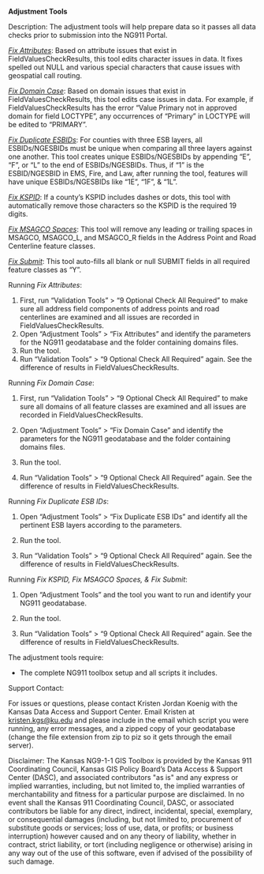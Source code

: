 **Adjustment Tools**

Description: The adjustment tools will help prepare data so it passes
all data checks prior to submission into the NG911 Portal.

[*Fix Attributes*](#fixAttributes): Based on attribute issues that exist 
in FieldValuesCheckResults, this tool edits character issues in data. 
It fixes spelled out NULL and various special characters that cause 
issues with geospatial call routing.

[*Fix Domain Case*](#domainCase): Based on domain issues that exist in
FieldValuesCheckResults, this tool edits case issues in data. For
example, if FieldValuesCheckResults has the error “Value Primary not in
approved domain for field LOCTYPE”, any occurrences of “Primary” in
LOCTYPE will be edited to “PRIMARY”.

[*Fix Duplicate ESBIDs*](#duplicateESBID): For counties with three ESB layers, all ESBIDs/NGESBIDs
must be unique when comparing all three layers against one another. This
tool creates unique ESBIDs/NGESBIDs by appending “E”, “F”, or “L” to the end of
ESBIDs/NGESBIDs. Thus, if “1” is the ESBID/NGESBID in EMS, Fire, and Law, after running
the tool, features will have unique ESBIDs/NGESBIDs like “1E”, “1F”, & “1L”.

[*Fix KSPID*](#fixSpaces): If a county’s KSPID includes dashes or dots, this tool with automatically 
remove those characters so the KSPID is the required 19 digits.

[*Fix MSAGCO Spaces*](#fixSpaces): This tool will remove any leading or trailing spaces in MSAGCO, MSAGCO_L, and 
MSAGCO_R fields in the Address Point and Road Centerline feature classes.

[*Fix Submit*](#fixSpaces): This tool auto-fills all blank or null SUBMIT fields in all required feature classes as “Y”.

<a name="fixAttributes"></a>
Running *Fix Attributes*:
1.	First, run “Validation Tools” > “9 Optional Check All Required” to 
    make sure all address field components of address points and road 
    centerlines are examined and all issues are recorded in FieldValuesCheckResults.
2.	Open “Adjustment Tools” > “Fix Attributes” and identify the parameters for the 
    NG911 geodatabase and the folder containing domains files.
3.	Run the tool.
4.	Run “Validation Tools” > “9 Optional Check All Required” again. See the difference 
    of results in FieldValuesCheckResults.

<a name="domainCase"></a>
Running *Fix Domain Case*:

1.  First, run “Validation Tools” &gt; “9 Optional Check All Required”
    to make sure all domains of all feature classes are examined and all
    issues are recorded in FieldValuesCheckResults.

2.  Open “Adjustment Tools” &gt; “Fix Domain Case” and identify the
    parameters for the NG911 geodatabase and the folder containing
    domains files.

3.  Run the tool.

4.  Run “Validation Tools” &gt; “9 Optional Check All Required” again.
    See the difference of results in FieldValuesCheckResults.

<a name="duplicateESBID"></a>
Running *Fix Duplicate ESB IDs*:

1.	Open “Adjustment Tools” > “Fix Duplicate ESB IDs” and identify all the pertinent ESB layers according to the parameters.

2.	Run the tool.

3.	Run “Validation Tools” > “9 Optional Check All Required” again. See the difference of results in FieldValuesCheckResults.

<a name="fixSpaces"></a>
Running *Fix KSPID, Fix MSAGCO Spaces, & Fix Submit*:

1.	Open “Adjustment Tools” and the tool you want to run and identify your NG911 geodatabase.

2.	Run the tool.

3.	Run “Validation Tools” > “9 Optional Check All Required” again. See the difference of results in FieldValuesCheckResults.

The adjustment tools require:

-   The complete NG911 toolbox setup and all scripts it includes.

Support Contact:

For issues or questions, please contact Kristen Jordan Koenig with the
Kansas Data Access and Support Center. Email Kristen at
<kristen.kgs@ku.edu> and please include in the email which script you
were running, any error messages, and a zipped copy of your geodatabase
(change the file extension from zip to piz so it gets through the email
server).

Disclaimer: The Kansas NG9-1-1 GIS Toolbox is provided by the Kansas 911
Coordinating Council, Kansas GIS Policy Board’s Data Access & Support
Center (DASC), and associated contributors "as is" and any express or
implied warranties, including, but not limited to, the implied
warranties of merchantability and fitness for a particular purpose are
disclaimed. In no event shall the Kansas 911 Coordinating Council, DASC,
or associated contributors be liable for any direct, indirect,
incidental, special, exemplary, or consequential damages (including, but
not limited to, procurement of substitute goods or services; loss of
use, data, or profits; or business interruption) however caused and on
any theory of liability, whether in contract, strict liability, or tort
(including negligence or otherwise) arising in any way out of the use of
this software, even if advised of the possibility of such damage.
